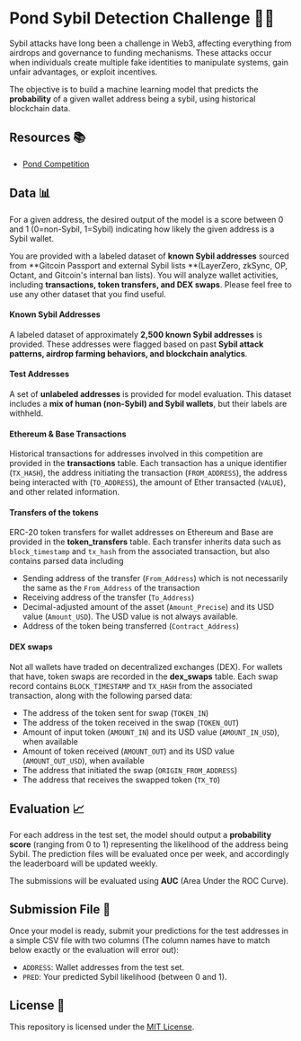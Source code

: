 # Pond Sybil Detection Challenge 🕵️‍♂️

Sybil attacks have long been a challenge in Web3, affecting everything from airdrops and governance to funding mechanisms. These attacks occur when individuals create multiple fake identities to manipulate systems, gain unfair advantages, or exploit incentives.

The objective is to build a machine learning model that predicts the **probability** of a given wallet address being a sybil, using historical blockchain data.

## Resources 📚

- [Pond Competition](https://cryptopond.xyz/modelfactory/detail/4712551)

## Data 📊

For a given address, the desired output of the model is a score between 0 and 1 (0=non-Sybil, 1=Sybil) indicating how likely the given address is a Sybil wallet.

You are provided with a labeled dataset of **known Sybil addresses** sourced from **Gitcoin Passport and external Sybil lists **(LayerZero, zkSync, OP, Octant, and Gitcoin's internal ban lists). You will analyze wallet activities, including **transactions, token transfers, and DEX swaps**. Please feel free to use any other dataset that you find useful.

#### Known Sybil Addresses

A labeled dataset of approximately **2,500 known Sybil addresses** is provided. These addresses were flagged based on past **Sybil attack patterns, airdrop farming behaviors, and blockchain analytics**.

#### Test Addresses

A set of **unlabeled addresses** is provided for model evaluation. This dataset includes a **mix of human (non-Sybil) and Sybil wallets**, but their labels are withheld.

#### Ethereum & Base Transactions

Historical transactions for addresses involved in this competition are provided in the **transactions** table. Each transaction has a unique identifier (`TX_HASH`), the address initiating the transaction (`FROM_ADDRESS`), the address being interacted with (`TO_ADDRESS`), the amount of Ether transacted (`VALUE`), and other related information.

#### Transfers of the tokens

ERC-20 token transfers for wallet addresses on Ethereum and Base are provided in the **token_transfers** table. Each transfer inherits data such as `block_timestamp` and `tx_hash` from the associated transaction, but also contains parsed data including

- Sending address of the transfer (`From_Address`) which is not necessarily the same as the `From_Address` of the transaction
- Receiving address of the transfer (`To_Address`)
- Decimal-adjusted amount of the asset (`Amount_Precise`) and its USD value (`Amount_USD`). The USD value is not always available.
- Address of the token being transferred (`Contract_Address`)

#### DEX swaps

Not all wallets have traded on decentralized exchanges (DEX). For wallets that have, token swaps are recorded in the **dex_swaps** table. Each swap record contains `BLOCK_TIMESTAMP` and `TX_HASH` from the associated transaction, along with the following parsed data:

- The address of the token sent for swap (`TOKEN_IN`)
- The address of the token received in the swap (`TOKEN_OUT`)
- Amount of input token (`AMOUNT_IN`) and its USD value (`AMOUNT_IN_USD`), when available
- Amount of token received (`AMOUNT_OUT`) and its USD value (`AMOUNT_OUT_USD`), when available
- The address that initiated the swap (`ORIGIN_FROM_ADDRESS`)
- The address that receives the swapped token (`TX_TO`)

## Evaluation 📈

For each address in the test set, the model should output a **probability score** (ranging from 0 to 1) representing the likelihood of the address being Sybil. The prediction files will be evaluated once per week, and accordingly the leaderboard will be updated weekly.

The submissions will be evaluated using **AUC** (Area Under the ROC Curve).

## Submission File 📄

Once your model is ready, submit your predictions for the test addresses in a simple CSV file with two columns (The column names have to match below exactly or the evaluation will error out):

- `ADDRESS`: Wallet addresses from the test set.
- `PRED`: Your predicted Sybil likelihood (between 0 and 1).

## License 📜

This repository is licensed under the [MIT License](https://opensource.org/licenses/MIT).
